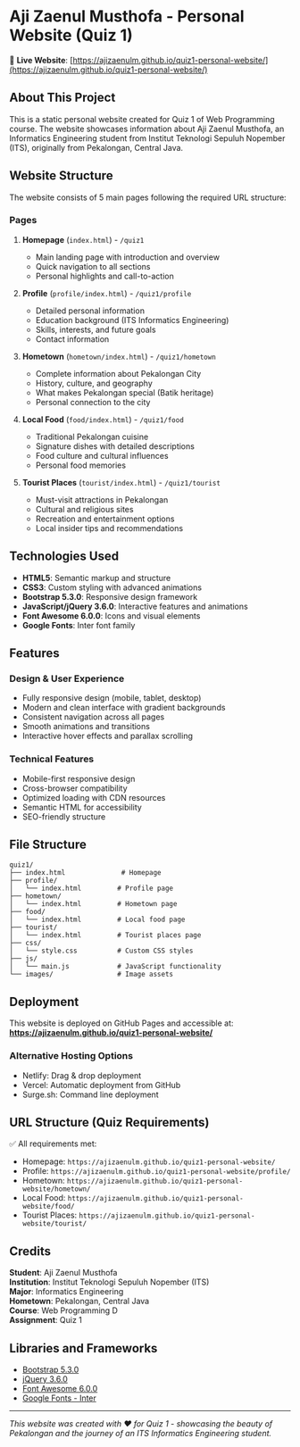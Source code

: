 # Aji Zaenul Musthofa - Personal Website (Quiz 1)

🌟 **Live Website**: [https://ajizaenulm.github.io/quiz1-personal-website/](https://ajizaenulm.github.io/quiz1-personal-website/)

## About This Project

This is a static personal website created for Quiz 1 of Web Programming course. The website showcases information about Aji Zaenul Musthofa, an Informatics Engineering student from Institut Teknologi Sepuluh Nopember (ITS), originally from Pekalongan, Central Java.

## Website Structure

The website consists of 5 main pages following the required URL structure:

### Pages

1. **Homepage** (`index.html`) - `/quiz1`
   - Main landing page with introduction and overview
   - Quick navigation to all sections
   - Personal highlights and call-to-action

2. **Profile** (`profile/index.html`) - `/quiz1/profile`
   - Detailed personal information
   - Education background (ITS Informatics Engineering)
   - Skills, interests, and future goals
   - Contact information

3. **Hometown** (`hometown/index.html`) - `/quiz1/hometown`
   - Complete information about Pekalongan City
   - History, culture, and geography
   - What makes Pekalongan special (Batik heritage)
   - Personal connection to the city

4. **Local Food** (`food/index.html`) - `/quiz1/food`
   - Traditional Pekalongan cuisine
   - Signature dishes with detailed descriptions
   - Food culture and cultural influences
   - Personal food memories

5. **Tourist Places** (`tourist/index.html`) - `/quiz1/tourist`
   - Must-visit attractions in Pekalongan
   - Cultural and religious sites
   - Recreation and entertainment options
   - Local insider tips and recommendations

## Technologies Used

- **HTML5**: Semantic markup and structure
- **CSS3**: Custom styling with advanced animations
- **Bootstrap 5.3.0**: Responsive design framework
- **JavaScript/jQuery 3.6.0**: Interactive features and animations
- **Font Awesome 6.0.0**: Icons and visual elements
- **Google Fonts**: Inter font family

## Features

### Design & User Experience
- Fully responsive design (mobile, tablet, desktop)
- Modern and clean interface with gradient backgrounds
- Consistent navigation across all pages
- Smooth animations and transitions
- Interactive hover effects and parallax scrolling

### Technical Features
- Mobile-first responsive design
- Cross-browser compatibility
- Optimized loading with CDN resources
- Semantic HTML for accessibility
- SEO-friendly structure

## File Structure

```
quiz1/
├── index.html              # Homepage
├── profile/
│   └── index.html         # Profile page
├── hometown/
│   └── index.html         # Hometown page
├── food/
│   └── index.html         # Local food page
├── tourist/
│   └── index.html         # Tourist places page
├── css/
│   └── style.css          # Custom CSS styles
├── js/
│   └── main.js            # JavaScript functionality
└── images/                # Image assets
```

## Deployment

This website is deployed on GitHub Pages and accessible at:
**https://ajizaenulm.github.io/quiz1-personal-website/**

### Alternative Hosting Options
- Netlify: Drag & drop deployment
- Vercel: Automatic deployment from GitHub
- Surge.sh: Command line deployment

## URL Structure (Quiz Requirements)

✅ All requirements met:
- Homepage: `https://ajizaenulm.github.io/quiz1-personal-website/`
- Profile: `https://ajizaenulm.github.io/quiz1-personal-website/profile/`
- Hometown: `https://ajizaenulm.github.io/quiz1-personal-website/hometown/`
- Local Food: `https://ajizaenulm.github.io/quiz1-personal-website/food/`
- Tourist Places: `https://ajizaenulm.github.io/quiz1-personal-website/tourist/`

## Credits

**Student**: Aji Zaenul Musthofa  
**Institution**: Institut Teknologi Sepuluh Nopember (ITS)  
**Major**: Informatics Engineering  
**Hometown**: Pekalongan, Central Java  
**Course**: Web Programming D  
**Assignment**: Quiz 1

## Libraries and Frameworks

- [Bootstrap 5.3.0](https://getbootstrap.com/)
- [jQuery 3.6.0](https://jquery.com/)
- [Font Awesome 6.0.0](https://fontawesome.com/)
- [Google Fonts - Inter](https://fonts.google.com/)

---

_This website was created with ❤️ for Quiz 1 - showcasing the beauty of Pekalongan and the journey of an ITS Informatics Engineering student._
